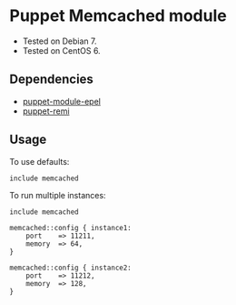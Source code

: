 Puppet Memcached module
==============

* Tested on Debian 7.
* Tested on CentOS 6.

Dependencies
--------------
* [puppet-module-epel](https://github.com/stahnma/puppet-module-epel)
* [puppet-remi](https://github.com/lboynton/puppet-remi)

Usage
--------------
To use defaults:

	include memcached

To run multiple instances:

	include memcached

	memcached::config { instance1:
		port	=> 11211,
		memory	=> 64,
	}

	memcached::config { instance2:
		port	=> 11212,
		memory	=> 128,
	}
